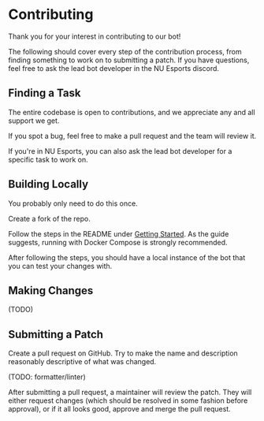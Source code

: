 # Contributing

Thank you for your interest in contributing to our bot!

The following should cover every step of the contribution process, from finding something to work on to submitting a patch. If you have questions, feel free to ask the lead bot developer in the NU Esports discord.

## Finding a Task

The entire codebase is open to contributions, and we appreciate any and all support we get.

If you spot a bug, feel free to make a pull request and the team will review it.

If you're in NU Esports, you can also ask the lead bot developer for a specific task to work on.

## Building Locally

You probably only need to do this once.

Create a fork of the repo.

Follow the steps in the README under [Getting Started](https://github.com/Golf0ned/nu-esports-bot?tab=readme-ov-file#getting-started). As the guide suggests, running with Docker Compose is strongly recommended.

After following the steps, you should have a local instance of the bot that you can test your changes with.

## Making Changes

(TODO)

## Submitting a Patch

Create a pull request on GitHub. Try to make the name and description reasonably descriptive of what was changed.

(TODO: formatter/linter)

After submitting a pull request, a maintainer will review the patch. They will either request changes (which should be resolved in some fashion before approval), or if it all looks good, approve and merge the pull request.
